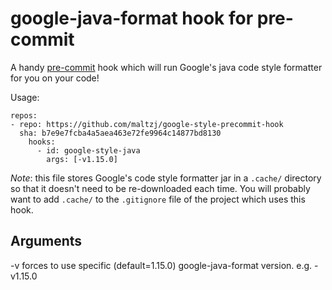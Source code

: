 # google-java-format hook for pre-commit
A handy [pre-commit](http://pre-commit.com/) hook which will run Google's java
code style formatter for you on your code!

Usage:

```
repos:
- repo: https://github.com/maltzj/google-style-precommit-hook
  sha: b7e9e7fcba4a5aea463e72fe9964c14877bd8130
    hooks:
      - id: google-style-java
        args: [-v1.15.0]
```

*Note*: this file stores Google's code style formatter jar in a `.cache/`
directory so that it doesn't need to be re-downloaded each time.  You will
probably want to add `.cache/` to the `.gitignore` file of the project which
uses this hook.

## Arguments
-v forces to use specific (default=1.15.0) google-java-format version. e.g. -v1.15.0
